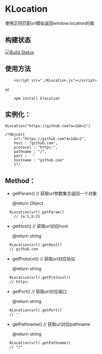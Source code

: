# KLocation


使用正则匹配url模拟返回window.location的值


## 构建状态



[![Build Status](https://travis-ci.org/karzanOnline/url-location.svg?branch=master)](https://travis-ci.org/karzanOnline/url-location)



## 使用方法

```
    <script src="./KLocation.js"></script>
```
or
```
    npm install klocation
```

## 实例化：


    KLocation("https://github.com?a=1&b=2")
    
    /*Objcet{
        url:"https://github.com?a=1&b=2",
        host : "github.com",
        protocol : "https:",
        pathname : "/",
        port :  ''
        hostname : "github.com"
        }*/
        
## Method：

* getParam() // 获取url参数集合返回一个对象

  @return Object
  
```
  KLocation(url).getParam() 
    // {a:1,b:2}
```
* getHost() // 获取url对应host

  @return string
```
  KLocation(url).getHost() 
  // github.com
```
* getProtocol() // 获取url对应协议
  
  @return string
```
  KLocation(url).getProtocol()
  // https:
```
* getPort() // 获取url对应端口

  @return string
```
  KLocation(url).getPort()
  // ''
```
* getPathname() // 获取url对应pathname

  @return string
```
  KLocation(url).getPathname()
  // "/"
```
    
